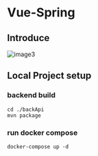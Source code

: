 # Vue-Spring

## Introduce

![image3](https://github.com/jcho5078/vue-game/assets/60742556/69c08903-f92c-4cb1-ac12-9fb051ee618b)


## Local Project setup

### backend build
```
cd ./backApi
mvn package
``` 

### run docker compose
```
docker-compose up -d
``` 
